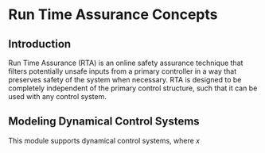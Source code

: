# Run Time Assurance Concepts

## Introduction

Run Time Assurance (RTA) is an online safety assurance technique that filters potentially unsafe inputs from a primary controller in a way that preserves safety of the system when necessary. RTA is designed to be completely independent of the primary control structure, such that it can be used with any control system. 

## Modeling Dynamical Control Systems

This module supports dynamical control systems, where $x$ 

<!-- $\boldsymbol{x} \in \mathcal{X} \subseteq \mathbb{R}^n$ denotes the state vector of size $n$ and $\boldsymbol{u}\in \mathcal{U} \subseteq\mathbb{R}^m$ denotes the control vector of size $m$. -->
